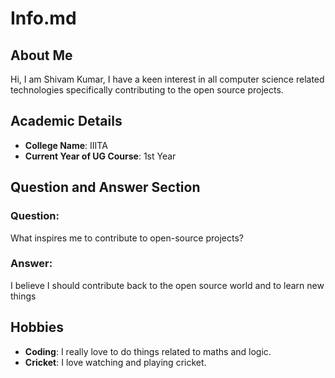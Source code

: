 # Info.md

## About Me
Hi, I am Shivam Kumar, I have a keen interest in all computer science related technologies specifically contributing to the open source projects.
## Academic Details
- **College Name**: IIITA
- **Current Year of UG Course**: 1st Year  

## Question and Answer Section
### Question:
What inspires me to contribute to open-source projects?
### Answer:
I believe I should contribute back to the open source world and to learn new things

## Hobbies
- **Coding**: I really love to do things related to maths and logic.
- **Cricket**: I love watching and playing cricket.
